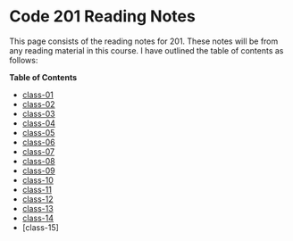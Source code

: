 # Code 201 Reading Notes
This page consists of the reading notes for 201.
These notes will be from any reading material in this course.
I have outlined the table of contents as follows:

**Table of Contents**
 - [class-01](class-01.md)
 - [class-02](class-02.md)
 - [class-03](class-03.md)
 - [class-04](class-04.md)
 - [class-05](class-05.md)
 - [class-06](class-06.md)
 - [class-07](class-07.md)
 - [class-08](class-08.md)
 - [class-09](class-09.md)
 - [class-10](class-10.md)
 - [class-11](class-11.md)
 - [class-12](class-12.md)
 - [class-13](class-13.md)
 - [class-14](class-14.md)
 - [class-15]